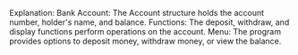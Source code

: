 Explanation:
Bank Account: The Account structure holds the account number, holder's name, and balance.
Functions: The deposit, withdraw, and display functions perform operations on the account.
Menu: The program provides options to deposit money, withdraw money, or view the balance.
